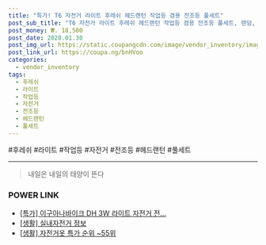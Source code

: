 ```yaml
--- 
title: "특가! T6 자전거 라이트 후레쉬 헤드랜턴 작업등 겸용 전조등 풀세트" 
post_sub_title: "T6 자전거 라이트 후레쉬 헤드랜턴 작업등 겸용 전조등 풀세트, 랜덤, 1개" 
post_money: ₩. 18,500 
post_date: 2020.01.30 
post_img_url: https://static.coupangcdn.com/image/vendor_inventory/images/2018/11/19/9/1/57ff65f1-19f6-4bd4-90f3-b9c4f004aaca.jpg 
post_link_url: https://coupa.ng/bnHVoo 
categories: 
  - vendor_inventory 
tags: 
  - 후레쉬 
  - 라이트 
  - 작업등 
  - 자전거 
  - 전조등 
  - 헤드랜턴 
  - 풀세트 
--- 
```

  #후레쉬 #라이트 #작업등 #자전거 #전조등 #헤드랜턴 #풀세트 
<hr> 

> 내일은 내일의 태양이 뜬다 


### POWER LINK

* <a href="https://blog.naver.com/santokki14/221789584400" target="_blank">[특가] 이구아나바이크 DH 3W 라이트 자전거 전...</a>
* <a href="https://blog.naver.com/sakai111/221757117433" target="_blank"> [생활] 실내자전거 정보 </a>
* <a href="https://blog.naver.com/sakai111/221784659771" target="_blank"> [생활] 자전거옷 특가 순위 ~55위</a>
